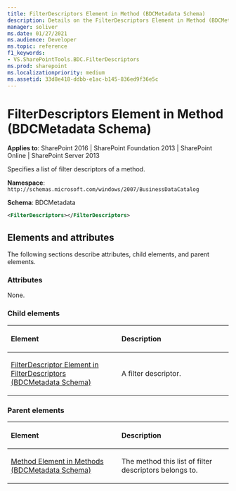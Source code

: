 ```yaml
---
title: FilterDescriptors Element in Method (BDCMetadata Schema)
description: Details on the FilterDescriptors Element in Method (BDCMetadata Schema)
manager: soliver
ms.date: 01/27/2021
ms.audience: Developer
ms.topic: reference
f1_keywords:
- VS.SharePointTools.BDC.FilterDescriptors
ms.prod: sharepoint
ms.localizationpriority: medium
ms.assetid: 33d8e418-ddbb-e1ac-b145-836ed9f36e5c
---
```


# FilterDescriptors Element in Method (BDCMetadata Schema)

**Applies to**: SharePoint 2016 | SharePoint Foundation 2013 | SharePoint Online | SharePoint Server 2013

Specifies a list of filter descriptors of a method.

**Namespace**: `http://schemas.microsoft.com/windows/2007/BusinessDataCatalog`

**Schema**: BDCMetadata

```XML
<FilterDescriptors></FilterDescriptors>
```

## Elements and attributes

The following sections describe attributes, child elements, and parent elements.

### Attributes

None.

### Child elements

<table>
<colgroup>
<col width="50%" />
<col width="50%" />
</colgroup>
<thead>
<tr class="header">
<th align="left"><p>Element</p></th>
<th align="left"><p>Description</p></th>
</tr>
</thead>
<tbody>
<tr class="odd">
<td align="left"><p><span sdata="link"><a href="filterdescriptor-element-in-filterdescriptors-bdcmetadata-schema.md">FilterDescriptor Element in FilterDescriptors (BDCMetadata Schema)</a></span></p></td>
<td align="left"><p>A filter descriptor.</p></td>
</tr>
</tbody>
</table>

### Parent elements

<table>
<colgroup>
<col width="50%" />
<col width="50%" />
</colgroup>
<thead>
<tr class="header">
<th align="left"><p>Element</p></th>
<th align="left"><p>Description</p></th>
</tr>
</thead>
<tbody>
<tr class="odd">
<td align="left"><p><span sdata="link"><a href="method-element-in-methods-bdcmetadata-schema.md">Method Element in Methods (BDCMetadata Schema)</a></span></p></td>
<td align="left"><p>The method this list of filter descriptors belongs to.</p></td>
</tr>
</tbody>
</table>








